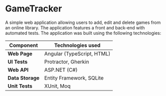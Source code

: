 # GameTracker
A simple web application allowing users to add, edit and delete games from an online library. The application features a front and back-end with automated tests. The application was built using the following technologies:

Component  | Technologies used
------------- | -------------
<b>Web Page</b>  | Angular (TypeScript, HTML)
<b>UI Tests</b>  | Protractor, Gherkin
<b>Web API</b>  | ASP.NET (C#)
<b>Data Storage</b>  | Entity Framework, SQLite
<b>Unit Tests</b>  | XUnit, Moq
